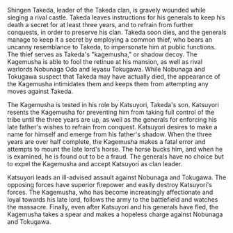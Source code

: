 <!-- Kagemusha (1980) -->

Shingen Takeda, leader of the Takeda clan, is gravely wounded while sieging a rival castle. Takeda leaves instructions for his generals to keep his death a secret for at least three years, and to refrain from further conquests, in order to preserve his clan. Takeda soon dies, and the generals manage to keep it a secret by employing a common thief, who bears an uncanny resemblance to Takeda, to impersonate him at public functions. The thief serves as Takeda's "kagemusha," or shadow decoy. The Kagemusha is able to fool the retinue at his mansion, as well as rival warlords Nobunaga Oda and Ieyasu Tokugawa. While Nobunaga and Tokugawa suspect that Takeda may have actually died, the appearance of the Kagemusha intimidates them and keeps them from attempting any moves against Takeda.

The Kagemusha is tested in his role by Katsuyori, Takeda's son. Katsuyori resents the Kagemusha for preventing him from taking full control of the tribe until the three years are up, as well as the generals for enforcing his late father's wishes to refrain from conquest. Katsuyori desires to make a name for himself and emerge from his father's shadow. When the three years are over half complete, the Kagemusha makes a fatal error and attempts to mount the late lord's horse. The horse bucks him, and when he is examined, he is found out to be a fraud. The generals have no choice but to expel the Kagemusha and accept Katsuyori as clan leader.

Katsuyori leads an ill-advised assault against Nobunaga and Tokugawa. The opposing forces have superior firepower and easily destroy Katsuyori's forces. The Kagemusha, who has become increasingly affectionate and loyal towards his late lord, follows the army to the battlefield and watches the massacre. Finally, even after Katsuyori and his generals have fled, the Kagemusha takes a spear and makes a hopeless charge against Nobunaga and Tokugawa.